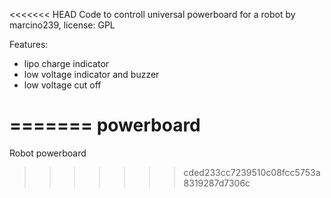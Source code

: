 <<<<<<< HEAD
Code to controll universal powerboard for a robot
by marcino239, license: GPL

Features:
- lipo charge indicator
- low voltage indicator and buzzer
- low voltage cut off

=======
powerboard
==========

Robot powerboard
>>>>>>> cded233cc7239510c08fcc5753a8319287d7306c
